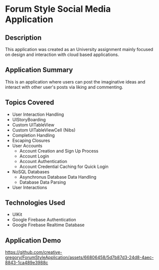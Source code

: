 # Forum Style Social Media Application

## Description
This application was created as an University assignment mainly focused on design and interaction with cloud based applications.

## Application Summary
This is an application where users can post the imaginative ideas and interact with other user's posts via liking and commenting.

## Topics Covered
- User Interaction Handling 
- UIStoryBoarding
- Custom UITableView
- Custom UITableViewCell (Nibs)
- Completion Handling
- Escaping Closures
- User Accounts
  - Account Creation and Sign Up Process
  - Account Login
  - Account Authentication
  - Account Credential Caching for Quick Login
- NoSQL Databases
  - Asynchronus Database Data Handling
  - Database Data Parsing
- User Interactions

## Technologies Used
- UIKit
- Google Firebase Authentication
- Google Firebase Realtime Database

## Application Demo
https://github.com/creative-gregory/ForumStyleApplication/assets/66806458/5d7b87d3-24d8-4aec-8843-1ca489e3988c




